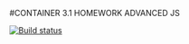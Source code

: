 #CONTAINER 3.1 HOMEWORK ADVANCED JS

[![Build status](https://ci.appveyor.com/api/projects/status/7x8cik2xum22k8p2?svg=true)](https://ci.appveyor.com/project/ShulaevIvan/ajs-container-3-1)